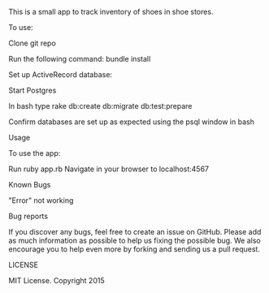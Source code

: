This is a small app to track inventory of shoes in shoe stores.

To use:

Clone git repo

Run the following command: bundle install

Set up ActiveRecord database:

Start Postgres

In bash type rake db:create db:migrate db:test:prepare

Confirm databases are set up as expected using the psql window in bash

Usage

To use the app:

Run ruby app.rb Navigate in your browser to localhost:4567

Known Bugs

"Error" not working

Bug reports

If you discover any bugs, feel free to create an issue on GitHub. Please add as much information as possible to help us fixing the possible bug. We also encourage you to help even more by forking and sending us a pull request.

LICENSE

MIT License. Copyright 2015
